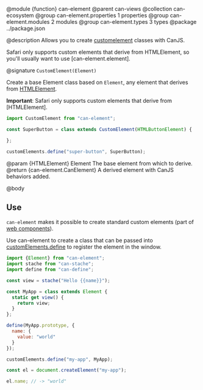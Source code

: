 @module {function} can-element
@parent can-views
@collection can-ecosystem
@group can-element.properties 1 properties
@group can-element.modules 2 modules
@group can-element.types 3 types
@package ../package.json

@description Allows you to create [customelement](https://developer.mozilla.org/en-US/docs/Web/Web_Components/Custom_Elements) classes with CanJS.

Safari only supports custom elements that derive from HTMLElement, so you'll usually want to use [can-element.element].

@signature `CustomElement(Element)`

Create a base Element class based on `Element`, any element that derives from [HTMLElement](https://developer.mozilla.org/en-US/docs/Web/API/HTMLElement).

**Important**: Safari only supports custom elements that derive from [HTMLElement].

```javascript
import CustomElement from "can-element";

const SuperButton = class extends CustomElement(HTMLButtonElement) {

};

customElements.define("super-button", SuperButton);
```

@param {HTMLElement} Element The base element from which to derive.
@return {can-element.CanElement} A derived element with CanJS behaviors added.

@body

## Use

`can-element` makes it possible to create standard custom elements (part of [web components](https://developer.mozilla.org/en-US/docs/Web/Web_Components)).

Use can-element to create a class that can be passed into [customElements.define](https://developer.mozilla.org/en-US/docs/Web/API/CustomElementRegistry/define) to register the element in the window.

```javascript
import {Element} from "can-element";
import stache from "can-stache";
import define from "can-define";

const view = stache("Hello {{name}}");

const MyApp = class extends Element {
  static get view() {
    return view;
  }
};

define(MyApp.prototype, {
  name: {
    value: "world"
  }
});

customElements.define("my-app", MyApp);

const el = document.createElement("my-app");

el.name; // -> "world"
```
